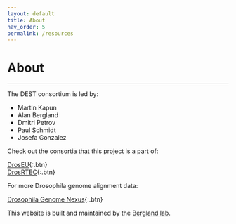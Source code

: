 ```yaml
---
layout: default
title: About
nav_order: 5
permalink: /resources
---
```

# About
---

The DEST consortium is led by:
  * Martin Kapun <br>
  * Alan Bergland <br>
  * Dmitri Petrov <br>
  * Paul Schmidt <br>
  * Josefa Gonzalez <br>

Check out the consortia that this project is a part of: <br>

  [DrosEU](droseu.net){:.btn} <br>
  [DrosRTEC](https://web.sas.upenn.edu/paul-schmidt-lab/dros-rtec/){:.btn}

For more Drosophila genome alignment data: <br>

[Drosophila Genome Nexus](https://www.johnpool.net/genomes.html){:.btn} <br>

This website is built and maintained by the [Bergland lab](https://bergland-lab.org).
